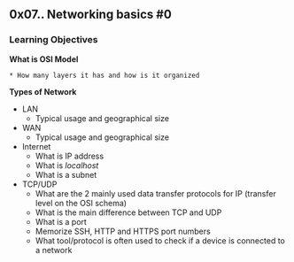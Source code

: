 ## 0x07.. Networking basics #0
### Learning Objectives
**What is OSI Model**

    * How many layers it has and how is it organized

**Types of Network**
* LAN
    - Typical usage and geographical size
* WAN
    - Typical usage and geographical size
* Internet
    - What is IP address
    - What is *localhost*
    - What is a subnet
* TCP/UDP
    - What are the 2 mainly used data transfer protocols for IP (transfer level on the OSI schema)
    - What is the main difference between TCP and UDP
    - What is a port
    - Memorize SSH, HTTP and HTTPS port numbers
    - What tool/protocol is often used to check if a device is connected to a network
